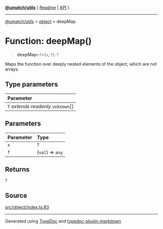 [**@umatch/utils**](../../README.md) ( [Readme](../../README.md) \| [API](../../API.md) )

---

[@umatch/utils](../../API.md) > [object](../README.md) > deepMap

# Function: deepMap()

> **deepMap**\<`T`\>(`x`, `f`): `T`

Maps the function over deeply nested elements of the object,
which are not arrays.

## Type parameters

| Parameter                            |
| :----------------------------------- |
| `T` _extends_ _readonly_ `unknown`[] |

## Parameters

| Parameter | Type             |
| :-------- | :--------------- |
| `x`       | `T`              |
| `f`       | (`val`) => `any` |

## Returns

`T`

## Source

[src/object/index.ts:83](https://github.com/umatch-oficial/utils/blob/106c322/src/object/index.ts#L83)

---

Generated using [TypeDoc](https://typedoc.org/) and [typedoc-plugin-markdown](https://www.npmjs.com/package/typedoc-plugin-markdown)
